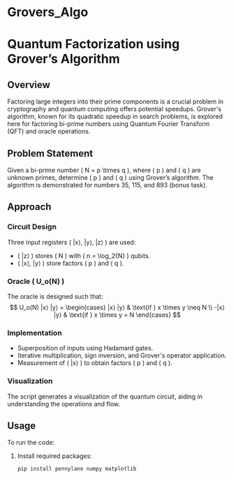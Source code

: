 # Grovers_Algo

# Quantum Factorization using Grover’s Algorithm

## Overview

Factoring large integers into their prime components is a crucial problem in cryptography and quantum computing offers potential speedups. Grover's algorithm, known for its quadratic speedup in search problems, is explored here for factoring bi-prime numbers using Quantum Fourier Transform (QFT) and oracle operations.

## Problem Statement

Given a bi-prime number \( N = p \times q \), where \( p \) and \( q \) are unknown primes, determine \( p \) and \( q \) using Grover’s algorithm. The algorithm is demonstrated for numbers 35, 115, and 893 (bonus task).

## Approach

### Circuit Design

Three input registers \( |x⟩, |y⟩, |z⟩ \) are used:
- \( |z⟩ \) stores \( N \) with \( n = \log_2{N} \) qubits.
- \( |x⟩, |y⟩ \) store factors \( p \) and \( q \).

### Oracle \( U_o(N) \)

The oracle is designed such that:
$$
U_o(N) |x⟩ |y⟩ = \begin{cases} 
|x⟩ |y⟩ & \text{if } x \times y \neq N \\
-|x⟩ |y⟩ & \text{if } x \times y = N 
\end{cases}
$$

### Implementation

- Superposition of inputs using Hadamard gates.
- Iterative multiplication, sign inversion, and Grover's operator application.
- Measurement of \( |x⟩ \) to obtain factors \( p \) and \( q \).

### Visualization

The script generates a visualization of the quantum circuit, aiding in understanding the operations and flow.

## Usage

To run the code:
1. Install required packages:
   ```sh
   pip install pennylane numpy matplotlib
